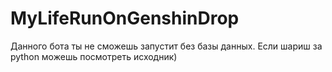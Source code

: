 # MyLifeRunOnGenshinDrop

Данного бота ты не сможешь запустит без базы данных. Если шариш за python можешь посмотреть исходник)

